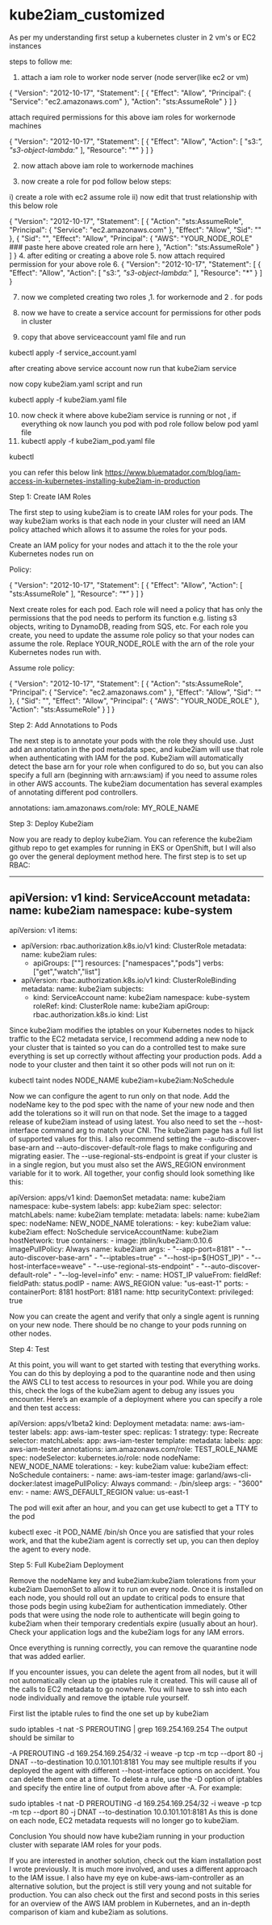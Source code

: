 # kube2iam_customized

As per my understanding first setup a kubernetes cluster in 2 vm's or EC2 instances

steps to follow me:

1. attach a iam role to worker node server (node server(like ec2 or vm)


{
  "Version": "2012-10-17",
  "Statement": [
    {
      "Effect": "Allow",
      "Principal": {
        "Service": "ec2.amazonaws.com"
      },
      "Action": "sts:AssumeRole"
    }
  ]
}


attach required permissions for this above iam roles for workernode machines

{
    "Version": "2012-10-17",
    "Statement": [
        {
            "Effect": "Allow",
            "Action": [
                "s3:*",
                "s3-object-lambda:*"
            ],
            "Resource": "*"
        }
    ]
}



2. now attach above iam role to workernode machines



4. now create a role for pod follow below steps:



  i) create a role with ec2 assume role
  ii) now edit that trust relationship with this below role

{
  "Version": "2012-10-17",
  "Statement": [
    {
      "Action": "sts:AssumeRole",
      "Principal": {
        "Service": "ec2.amazonaws.com"
      },
      "Effect": "Allow",
      "Sid": ""
    },
    {
      "Sid": "",
      "Effect": "Allow",
      "Principal": {
        "AWS": "YOUR_NODE_ROLE"  ###  paste here above created role arn here 
      },
      "Action": "sts:AssumeRole"
    }
  ]
}
4. after editing or  creating a above role
5. now attach required permission for your above role
6. {
    "Version": "2012-10-17",
    "Statement": [
        {
            "Effect": "Allow",
            "Action": [
                "s3:*",
                "s3-object-lambda:*"
            ],
            "Resource": "*"
        }
    ]
}

7. now we completed creating two roles ,1. for workernode and 2 . for pods

8. now we have to create a service account for permissions for other pods in cluster 
9. copy that above serviceaccount yaml file and run


kubectl apply -f service_account.yaml

after creating above service account now run that kube2iam service 



now copy  kube2iam.yaml script and run 

kubectl apply -f kube2iam.yaml file



10. now check it where above kube2iam service is running or not , if everything ok now launch you pod with pod role follow below pod yaml file
11. kubectl apply -f kube2iam_pod.yaml file




kubectl 



















you can refer this below link
https://www.bluematador.com/blog/iam-access-in-kubernetes-installing-kube2iam-in-production


 

Step 1: Create IAM Roles



The first step to using kube2iam is to create IAM roles for your pods. The way kube2iam works is that each node in your cluster will need an IAM policy attached which allows it to assume the roles for your pods.

Create an IAM policy for your nodes and attach it to the the role your Kubernetes nodes run on

Policy:

{
  "Version": "2012-10-17",
  "Statement": [
    {
      "Effect": "Allow",
      "Action": [
        "sts:AssumeRole"
      ],
      "Resource": “*”
    }
  ]
}
 
Next create roles for each pod. Each role will need a policy that has only the permissions that the pod needs to perform its function e.g. listing s3 objects, writing to DynamoDB, reading from SQS, etc. For each role you create, you need to update the assume role policy so that your nodes can assume the role. Replace YOUR_NODE_ROLE with the arn of the role your Kubernetes nodes run with.

Assume role policy:

{
  "Version": "2012-10-17",
  "Statement": [
    {
      "Action": "sts:AssumeRole",
      "Principal": {
        "Service": "ec2.amazonaws.com"
      },
      "Effect": "Allow",
      "Sid": ""
    },
    {
      "Sid": "",
      "Effect": "Allow",
      "Principal": {
        "AWS": "YOUR_NODE_ROLE"
      },
      "Action": "sts:AssumeRole"
    }
  ]
}
 

Step 2: Add Annotations to Pods





The next step is to annotate your pods with the role they should use. Just add an annotation in the pod metadata spec, and kube2iam will use that role when authenticating with IAM for the pod. Kube2iam will automatically detect the base arn for your role when configured to do so, but you can also specify a full arn (beginning with arn:aws:iam) if you need to assume roles in other AWS accounts. The kube2iam documentation has several examples of annotating different pod controllers.

annotations:
   iam.amazonaws.com/role: MY_ROLE_NAME
 

Step 3: Deploy Kube2iam






Now you are ready to deploy kube2iam. You can reference the kube2iam github repo to get examples for running in EKS or OpenShift, but I will also go over the general deployment method here. The first step is to set up RBAC:

---
apiVersion: v1
kind: ServiceAccount
metadata:
  name: kube2iam
  namespace: kube-system
---
apiVersion: v1
items:
  - apiVersion: rbac.authorization.k8s.io/v1
    kind: ClusterRole
    metadata:
      name: kube2iam
    rules:
      - apiGroups: [""]
        resources: ["namespaces","pods"]
        verbs: ["get","watch","list"]
  - apiVersion: rbac.authorization.k8s.io/v1
    kind: ClusterRoleBinding
    metadata:
      name: kube2iam
    subjects:
    - kind: ServiceAccount
      name: kube2iam
      namespace: kube-system
    roleRef:
      kind: ClusterRole
      name: kube2iam
      apiGroup: rbac.authorization.k8s.io
kind: List
 
Since kube2iam modifies the iptables on your Kubernetes nodes to hijack traffic to the EC2 metadata service, I recommend adding a new node to your cluster that is tainted so you can do a controlled test to make sure everything is set up correctly without affecting your production pods. Add a node to your cluster and then taint it so other pods will not run on it:

kubectl taint nodes NODE_NAME kube2iam=kube2iam:NoSchedule 


Now we can configure the agent to run only on that node. Add the nodeName key to the pod spec with the name of your new node and then add the tolerations so it will run on that node. Set the image to a tagged release of kube2iam instead of using latest. You also need to set the --host-interface command arg to match your CNI. The kube2iam page has a full list of supported values for this. I also recommend setting the --auto-discover-base-arn and --auto-discover-default-role flags to make configuring and migrating easier. The --use-regional-sts-endpoint is great if your cluster is in a single region, but you must also set the AWS_REGION environment variable for it to work. All together, your config should look something like this:

apiVersion: apps/v1
kind: DaemonSet
metadata:
  name: kube2iam
  namespace: kube-system
  labels:
    app: kube2iam
spec:
  selector:
    matchLabels:
      name: kube2iam
  template:
    metadata:
      labels:
        name: kube2iam
    spec:
      nodeName: NEW_NODE_NAME
      tolerations:
       - key: kube2iam
         value: kube2iam
         effect: NoSchedule
      serviceAccountName: kube2iam
      hostNetwork: true
      containers:
        - image: jtblin/kube2iam:0.10.6
          imagePullPolicy: Always
          name: kube2iam
          args:
            - "--app-port=8181"
            - "--auto-discover-base-arn"
            - "--iptables=true"
            - "--host-ip=$(HOST_IP)"
            - "--host-interface=weave"
            - "--use-regional-sts-endpoint"
            - "--auto-discover-default-role"
            - "--log-level=info"
          env:
            - name: HOST_IP
              valueFrom:
                fieldRef:
                  fieldPath: status.podIP
            - name: AWS_REGION
              value: "us-east-1"
          ports:
            - containerPort: 8181
              hostPort: 8181
              name: http
          securityContext:
            privileged: true
 
Now you can create the agent and verify that only a single agent is running on your new node. There should be no change to your pods running on other nodes.

 


Step 4: Test





At this point, you will want to get started with testing that everything works. You can do this by deploying a pod to the quarantine node and then using the AWS CLI to test access to resources in your pod. While you are doing this, check the logs of the kube2iam agent to debug any issues you encounter. Here’s an example of a deployment where you can specify a role and then test access:

apiVersion: apps/v1beta2
kind: Deployment
metadata:
  name: aws-iam-tester
  labels:
    app: aws-iam-tester
spec:
  replicas: 1
  strategy:
    type: Recreate
  selector:
    matchLabels:
      app: aws-iam-tester
  template:
    metadata:
      labels:
        app: aws-iam-tester
      annotations:
        iam.amazonaws.com/role: TEST_ROLE_NAME
    spec:
      nodeSelector:
        kubernetes.io/role: node
      nodeName: NEW_NODE_NAME
      tolerations:
       - key: kube2iam
         value: kube2iam
         effect: NoSchedule
      containers:
      - name: aws-iam-tester
        image: garland/aws-cli-docker:latest
        imagePullPolicy: Always
        command:
          - /bin/sleep
        args:
          - "3600"
        env:
          - name: AWS_DEFAULT_REGION
            value: us-east-1
 
The pod will exit after an hour, and you can get use kubectl to get a TTY to the pod 

kubectl exec -it POD_NAME /bin/sh 
Once you are satisfied that your roles work, and that the kube2iam agent is correctly set up, you can then deploy the agent to every node.

 

Step 5: Full Kube2iam Deployment






Remove the nodeName key and kube2iam:kube2iam tolerations from your kube2iam DaemonSet to allow it to run on every node. Once it is installed on each node, you should roll out an update to critical pods to ensure that those pods begin using kube2iam for authentication immediately. Other pods that were using the node role to authenticate will begin going to kube2iam when their temporary credentials expire (usually about an hour). Check your application logs and the kube2iam logs for any IAM errors.

Once everything is running correctly, you can remove the quarantine node that was added earlier.

If you encounter issues, you can delete the agent from all nodes, but it will not automatically clean up the iptables rule it created. This will cause all of the calls to EC2 metadata to go nowhere. You will have to ssh into each node individually and remove the iptable rule yourself.

First list the iptable rules to find the one set up by kube2iam

sudo iptables -t nat -S PREROUTING | grep 169.254.169.254 
The output should be similar to

-A PREROUTING -d 169.254.169.254/32 -i weave -p tcp -m tcp --dport 80 -j DNAT --to-destination 10.0.101.101:8181 
You may see multiple results if you deployed the agent with different --host-interface options on accident. You can delete them one at a time. To delete a rule, use the -D option of iptables and specify the entire line of output from above after -A. For example:

sudo iptables -t nat -D PREROUTING -d 169.254.169.254/32 -i weave -p tcp -m tcp --dport 80 -j DNAT --to-destination 10.0.101.101:8181 
As this is done on each node, EC2 metadata requests will no longer go to kube2iam.

 

Conclusion
You should now have kube2iam running in your production cluster with separate IAM roles for your pods.

If you are interested in another solution, check out the kiam installation post I wrote previously. It is much more involved, and uses a different approach to the IAM issue. I also have my eye on kube-aws-iam-controller as an alternative solution, but the project is still very young and not suitable for production. You can also check out the first and second posts in this series for an overview of the AWS IAM problem in Kubernetes, and an in-depth comparison of kiam and kube2iam as solutions.
